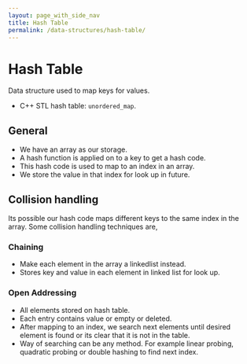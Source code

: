 ```yaml
---
layout: page_with_side_nav
title: Hash Table
permalink: /data-structures/hash-table/
---
```


# Hash Table
Data structure used to map keys for values. 
- C++ STL hash table: `unordered_map`.

## General
- We have an array as our storage. 
- A hash function is applied on to a key to get a hash code. 
- This hash code is used to map to an index in an array.
- We store the value in that index for look up in future.

## Collision handling
Its possible our hash code maps different keys to the same index in the array. Some collision handling techniques are,

### Chaining
- Make each element in the array a linkedlist instead. 
- Stores key and value in each element in linked list for look up.

### Open Addressing
- All elements stored on hash table. 
- Each entry contains value or empty or deleted. 
- After mapping to an index, we search next elements until desired element is found or its clear that it is not in the table.
- Way of searching can be any method. For example linear probing, quadratic probing or double hashing to find next index.
